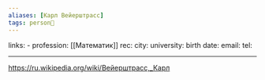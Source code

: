 ```yaml
---
aliases: [Карл Вейерштрасс]
tags: person👤
---
```

links: -
profession: [[Математик]]
rec:
city: 
university: 
birth date:
email:
tel:

---

https://ru.wikipedia.org/wiki/Вейерштрасс,_Карл